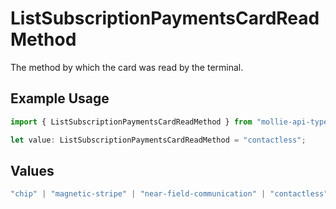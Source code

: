 # ListSubscriptionPaymentsCardReadMethod

The method by which the card was read by the terminal.

## Example Usage

```typescript
import { ListSubscriptionPaymentsCardReadMethod } from "mollie-api-typescript/models/operations";

let value: ListSubscriptionPaymentsCardReadMethod = "contactless";
```

## Values

```typescript
"chip" | "magnetic-stripe" | "near-field-communication" | "contactless" | "moto"
```